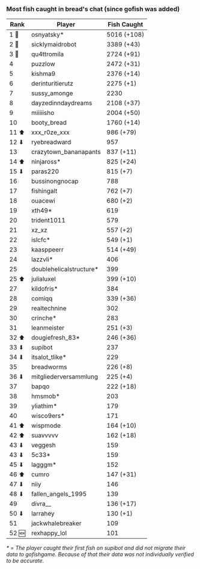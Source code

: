 ### Most fish caught in bread's chat (since gofish was added)
| Rank | Player | Fish Caught |
|------|--------|-----------|
| 1 🥇  | osnyatsky* | 5016 (+108) |
| 2 🥈  | sicklymaidrobot | 3389 (+43) |
| 3 🥉  | qu4ttromila | 2724 (+91) |
| 4  | puzzlow | 2472 (+31) |
| 5  | kishma9 | 2376 (+14) |
| 6  | derinturitierutz | 2275 (+1) |
| 7  | sussy_amonge | 2230  |
| 8  | dayzedinndaydreams | 2108 (+37) |
| 9  | miiiiisho | 2004 (+50) |
| 10  | booty_bread | 1760 (+14) |
| 11 ⬆ | xxx_r0ze_xxx | 986 (+79) |
| 12 ⬇ | ryebreadward | 957  |
| 13  | crazytown_bananapants | 837 (+11) |
| 14 ⬆ | ninjaross* | 825 (+24) |
| 15 ⬇ | paras220 | 815 (+7) |
| 16  | bussinongnocap | 788  |
| 17  | fishingalt | 762 (+7) |
| 18  | ouacewi | 680 (+2) |
| 19  | xth49* | 619  |
| 20  | trident1011 | 579  |
| 21  | xz_xz | 557 (+2) |
| 22  | islcfc* | 549 (+1) |
| 23  | kaasppeerr | 514 (+49) |
| 24  | lazzvli* | 406  |
| 25  | doublehelicalstructure* | 399  |
| 25 ⬆ | julialuxel | 399 (+10) |
| 27  | kildofris* | 384  |
| 28  | comiqq | 339 (+36) |
| 29  | realtechnine | 302  |
| 30  | crinche* | 283  |
| 31  | leanmeister | 251 (+3) |
| 32 ⬆ | dougiefresh_83* | 246 (+36) |
| 33 ⬇ | supibot | 237  |
| 34 ⬇ | itsalot_tlike* | 229  |
| 35  | breadworms | 226 (+8) |
| 36 ⬇ | mitgliederversammlung | 225 (+4) |
| 37  | bapqo | 222 (+18) |
| 38  | hmsmob* | 203  |
| 39  | yliathim* | 179  |
| 40  | wisco9ers* | 171  |
| 41 ⬆ | wispmode | 164 (+10) |
| 42 ⬆ | suavvvvv | 162 (+18) |
| 43 ⬇ | veggesh | 159  |
| 43 ⬇ | 5c33* | 159  |
| 45 ⬇ | lagggm* | 152  |
| 46 ⬆ | cumro | 147 (+31) |
| 47 ⬇ | niiy | 146  |
| 48 ⬇ | fallen_angels_1995 | 139  |
| 49  | divra__ | 136 (+17) |
| 50 ⬇ | larrahey | 130 (+1) |
| 51  | jackwhalebreaker | 109  |
| 52 🆕 | rexhappy_lol | 101  |

_* = The player caught their first fish on supibot and did not migrate their data to gofishgame. Because of that their data was not individually verified to be accurate._

